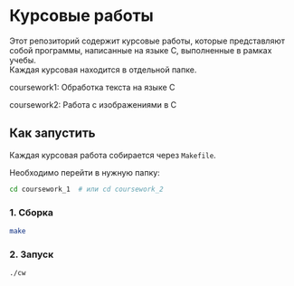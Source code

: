 # Курсовые работы

Этот репозиторий содержит курсовые работы, которые представляют собой программы, написанные на языке C, выполненные в рамках учебы.  
Каждая курсовая находится в отдельной папке.

coursework1: Обработка текста на языке C 

coursework2: Работа с изображениями в C

## Как запустить

Каждая курсовая работа собирается через `Makefile`.  

Необходимо перейти в нужную папку:
 ```sh
cd coursework_1  # или cd coursework_2
```

 ### **1. Сборка**  
 ```sh
make
```

 ### **2. Запуск**  
 ```sh
./cw
```

